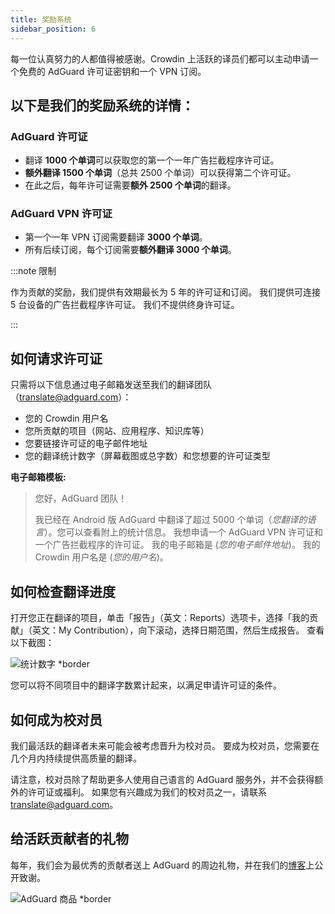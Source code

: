 ```yaml
---
title: 奖励系统
sidebar_position: 6
---
```


每一位认真努力的人都值得被感谢。Crowdin 上活跃的译员们都可以主动申请一个免费的 AdGuard 许可证密钥和一个 VPN 订阅。

## 以下是我们的奖励系统的详情：

### AdGuard 许可证

- 翻译 **1000 个单词**可以获取您的第一个一年广告拦截程序许可证。
- **额外翻译 1500 个单词**（总共 2500 个单词）可以获得第二个许可证。
- 在此之后，每年许可证需要**额外 2500 个单词**的翻译。

### AdGuard VPN 许可证

- 第一个一年 VPN 订阅需要翻译 **3000 个单词**。
- 所有后续订阅，每个订阅需要**额外翻译 3000 个单词**。

:::note 限制

作为贡献的奖励，我们提供有效期最长为 5 年的许可证和订阅。 我们提供可连接 5 台设备的广告拦截程序许可证。 我们不提供终身许可证。

:::

## 如何请求许可证

只需将以下信息通过电子邮箱发送至我们的翻译团队（translate@adguard.com）：

- 您的 Crowdin 用户名
- 您所贡献的项目（网站、应用程序、知识库等）
- 您要链接许可证的电子邮件地址
- 您的翻译统计数字（屏幕截图或总字数）和您想要的许可证类型

**电子邮箱模板:**

> 您好，AdGuard 团队！
> 
> 我已经在 Android 版 AdGuard 中翻译了超过 5000 个单词（*您翻译的语言*）。您可以查看附上的统计信息。 我想申请一个 AdGuard VPN 许可证和一个广告拦截程序的许可证。 我的电子邮箱是 (*您的电子邮件地址*)。 我的 Crowdin 用户名是 (*您的用户名*)。

## 如何检查翻译进度

打开您正在翻译的项目，单击「报告」（英文：Reports）选项卡，选择「我的贡献」（英文：My Contribution），向下滚动，选择日期范围，然后生成报告。 查看以下截图：

![统计数字 *border](https://cdn.adtidy.org/content/kb/ad_blocker/miscellaneous/adguard_translations/statistics.png)

您可以将不同项目中的翻译字数累计起来，以满足申请许可证的条件。

## 如何成为校对员

我们最活跃的翻译者未来可能会被考虑晋升为校对员。 要成为校对员，您需要在几个月内持续提供高质量的翻译。

请注意，校对员除了帮助更多人使用自己语言的 AdGuard 服务外，并不会获得额外的许可证或福利。 如果您有兴趣成为我们的校对员之一，请联系 translate@adguard.com。

## 给活跃贡献者的礼物

每年，我们会为最优秀的贡献者送上 AdGuard 的周边礼物，并在我们的[博客](https://adguard.com/en/blog/best-contributors-2023.html)上公开致谢。

![AdGuard 商品 *border](https://cdn.adguard.com/public/Adguard/Blog/presents.png)
